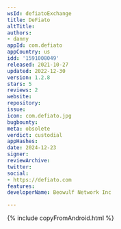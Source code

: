 ```yaml
---
wsId: defiatoExchange
title: DeFiato
altTitle: 
authors:
- danny
appId: com.defiato
appCountry: us
idd: '1591008049'
released: 2021-10-27
updated: 2022-12-30
version: 1.2.8
stars: 5
reviews: 2
website: 
repository: 
issue: 
icon: com.defiato.jpg
bugbounty: 
meta: obsolete
verdict: custodial
appHashes: 
date: 2024-12-23
signer: 
reviewArchive: 
twitter: 
social:
- https://defiato.com
features: 
developerName: Beowulf Network Inc

---
```


{% include copyFromAndroid.html %}
